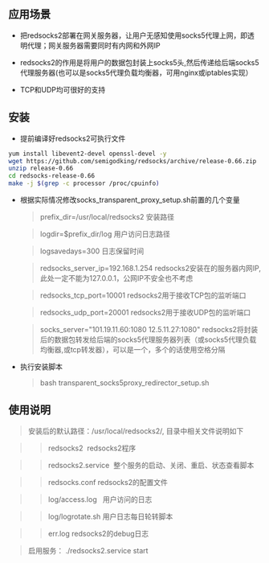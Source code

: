 ## 应用场景

* 把redsocks2部署在网关服务器，让用户无感知使用socks5代理上网，即透明代理；网关服务器需要同时有内网和外网IP

* redsocks2的作用是将用户的数据包封装上socks5头,然后传递给后端socks5代理服务器(也可以是socks5代理负载均衡器，可用nginx或iptables实现）

* TCP和UDP均可很好的支持

## 安装

* 提前编译好redsocks2可执行文件
 
```bash
yum install libevent2-devel openssl-devel -y
wget https://github.com/semigodking/redsocks/archive/release-0.66.zip
unzip release-0.66
cd redsocks-release-0.66
make -j $(grep -c processor /proc/cpuinfo) 
```

* 根据实际情况修改socks_transparent_proxy_setup.sh前置的几个变量

    > prefix_dir=/usr/local/redsocks2	安装路径

    > logdir=$prefix_dir/log	用户访问日志路径

    > logsavedays=300	日志保留时间

    > redsocks_server_ip=192.168.1.254	redsocks2安装在的服务器内网IP,此处一定不能为127.0.0.1，公网IP不安全也不考虑

    > redsocks_tcp_port=10001	redsocks2用于接收TCP包的监听端口

    > redsocks_udp_port=20001	redsocks2用于接收UDP包的监听端口

    > socks_server="101.19.11.60:1080 12.5.11.27:1080"	redsocks2将封装后的数据包转发给后端的socks5代理服务器列表（或socks5代理负载均衡器,或tcp转发器），可以是一个，多个的话使用空格分隔

* 执行安装脚本

    > bash transparent_socks5proxy_redirector_setup.sh 

## 使用说明

> 安装后的默认路径：/usr/local/redsocks2/, 目录中相关文件说明如下

>> redsocks2  redsocks2程序

>> redsocks2.service  整个服务的启动、关闭、重启、状态查看脚本
  
>> redsocks.conf redsocks2的配置文件
  
>> log/access.log   用户访问的日志
  
>> log/logrotate.sh 用户日志每日轮转脚本
  
>> err.log    redsocks2的debug日志

> 启用服务： ./redsocks2.service start

